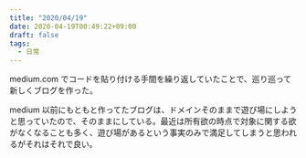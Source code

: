 ```yaml
---
title: "2020/04/19"
date: 2020-04-19T00:49:22+09:00
draft: false
tags:
  - 日常
---
```


medium.com でコードを貼り付ける手間を繰り返していたことで、巡り巡って新しくブログを作った。

medium 以前にもともと作ってたブログは、ドメインそのままで遊び場にしようと思っていたので、そのままにしている。最近は所有欲の時点で対象に関する欲がなくなることも多く、遊び場があるという事実のみで満足してしまうと思われるがそれはそれで良い。


